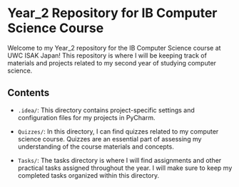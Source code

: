 # Year_2 Repository for IB Computer Science Course

Welcome to my Year_2 repository for the IB Computer Science course at UWC ISAK Japan! This repository is where I will be keeping track of materials and projects related to my second year of studying computer science.

## Contents

- `.idea/`: This directory contains project-specific settings and configuration files for my projects in PyCharm.

- `Quizzes/`: In this directory, I can find quizzes related to my computer science course. Quizzes are an essential part of assessing my understanding of the course materials and concepts.

- `Tasks/`: The tasks directory is where I will find assignments and other practical tasks assigned throughout the year. I will make sure to keep my completed tasks organized within this directory.